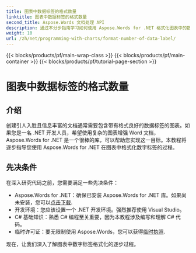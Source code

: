 ```yaml
---
title: 图表中数据标签的格式数量
linktitle: 图表中数据标签的格式数量
second_title: Aspose.Words 文档处理 API
description: 通过本分步指南学习如何使用 Aspose.Words for .NET 格式化图表中的数据标签。轻松增强您的 Word 文档。
weight: 10
url: /zh/net/programming-with-charts/format-number-of-data-label/
---
```


{{< blocks/products/pf/main-wrap-class >}}
{{< blocks/products/pf/main-container >}}
{{< blocks/products/pf/tutorial-page-section >}}

# 图表中数据标签的格式数量

## 介绍

创建引人入胜且信息丰富的文档通常需要包含带有格式良好的数据标签的图表。如果您是一名 .NET 开发人员，希望使用复杂的图表增强 Word 文档，Aspose.Words for .NET 是一个很棒的库，可以帮助您实现这一目标。本教程将逐步指导您使用 Aspose.Words for .NET 在图表中格式化数字标签的过程。

## 先决条件

在深入研究代码之前，您需要满足一些先决条件：

-  Aspose.Words for .NET：确保已安装 Aspose.Words for .NET 库。如果尚未安装，您可以[点击下载](https://releases.aspose.com/words/net/).
- 开发环境：您应该设置一个 .NET 开发环境。强烈推荐使用 Visual Studio。
- C# 基础知识：熟悉 C# 编程至关重要，因为本教程涉及编写和理解 C# 代码。
- 临时许可证：要无限制使用 Aspose.Words，您可以获得[临时执照](https://purchase.aspose.com/temporary-license/).

现在，让我们深入了解图表中数字标签格式化的逐步过程。

## 导入命名空间

首先，我们需要导入必要的命名空间以使用 Aspose.Words for .NET。在 C# 文件顶部添加以下几行：

```csharp
using Aspose.Words;
using Aspose.Words.Drawing;
using Aspose.Words.Drawing.Charts;
```

## 步骤 1：设置文档目录

在开始操作 Word 文档之前，您需要指定文档的保存目录。这对于稍后的保存操作至关重要。

```csharp
string dataDir = "YOUR DOCUMENT DIRECTORY";
```

代替`"YOUR DOCUMENT DIRECTORY"`使用您的文档目录的实际路径。

## 步骤 2：初始化 Document 和 DocumentBuilder

下一步是初始化一个新的`Document`和一个`DocumentBuilder`。 这`DocumentBuilder`是一个帮助类，允许我们构建文档内容。

```csharp
Document doc = new Document();
DocumentBuilder builder = new DocumentBuilder(doc);
```

## 步骤 3：将图表插入文档

现在，让我们使用`DocumentBuilder`。在本教程中，我们将使用折线图作为示例。

```csharp
Shape shape = builder.InsertChart(ChartType.Line, 432, 252);
Chart chart = shape.Chart;
chart.Title.Text = "Data Labels With Different Number Format";
```

这里我们插入一个具有特定宽度和高度的折线图，并设置图表标题。

## 步骤 4：清除默认系列并添加新系列

默认情况下，图表会有一些预生成的系列。我们需要清除这些系列，并添加我们自己的具有特定数据点的系列。

```csharp
//删除默认生成的系列。
chart.Series.Clear();

//添加具有自定义数据点的新系列。
ChartSeries series1 = chart.Series.Add("Aspose Series 1", 
	new string[] { "Category 1", "Category 2", "Category 3" }, 
	new double[] { 2.5, 1.5, 3.5 });
```

## 步骤 5：启用数据标签

为了在图表上显示数据标签，我们需要为我们的系列启用它们。

```csharp
series1.HasDataLabels = true;
series1.DataLabels.ShowValue = true;
```

## 步骤 6：格式化数据标签

本教程的核心是格式化数据标签。我们可以为每个数据标签分别应用不同的数字格式。

```csharp
series1.DataLabels[0].NumberFormat.FormatCode = "\"$\"#,##0.00"; //货币格式
series1.DataLabels[1].NumberFormat.FormatCode = "dd/mm/yyyy"; //日期格式
series1.DataLabels[2].NumberFormat.FormatCode = "0.00%"; //百分比格式
```

此外，您还可以将数据标签的格式链接到源单元格。链接后，`NumberFormat`将被重置为常规并从源单元格继承。

```csharp
series1.DataLabels[2].NumberFormat.IsLinkedToSource = true;
```

## 步骤 7：保存文档

最后将文档保存到指定目录。

```csharp
doc.Save(dataDir + "WorkingWithCharts.FormatNumberOfDataLabel.docx");
```

这将使用指定的名称保存您的文档，并确保保留带有格式化数据标签的图表。

## 结论

使用 Aspose.Words for .NET 格式化图表中的数据标签可以大大提高 Word 文档的可读性和专业性。按照本分步指南，您现在应该能够创建图表、添加数据系列并格式化数据标签以满足您的需求。Aspose.Words for .NET 是一个功能强大的工具，允许对 Word 文档进行广泛的自定义和自动化，使其成为 .NET 开发人员的宝贵资产。

## 常见问题解答

### 什么是 Aspose.Words for .NET？
Aspose.Words for .NET 是一个功能强大的库，可以使用 C# 以编程方式创建、操作和转换 Word 文档。

### 我可以使用 Aspose.Words for .NET 格式化其他类型的图表吗？
是的，Aspose.Words for .NET 支持多种图表类型，包括条形图、柱形图、饼图等。

### 如何获取 Aspose.Words for .NET 的临时许可证？
您可以获得临时驾照[这里](https://purchase.aspose.com/temporary-license/).

### 是否可以将数据标签链接到 Excel 中的源单元格？
是的，您可以将数据标签链接到源单元格，从而允许从源单元格继承数字格式。

### 在哪里可以找到有关 Aspose.Words for .NET 的更详细文档？
您可以找到全面的文档[这里](https://reference.aspose.com/words/net/).

{{< /blocks/products/pf/tutorial-page-section >}}

{{< /blocks/products/pf/main-container >}}
{{< /blocks/products/pf/main-wrap-class >}}

{{< blocks/products/products-backtop-button >}}
